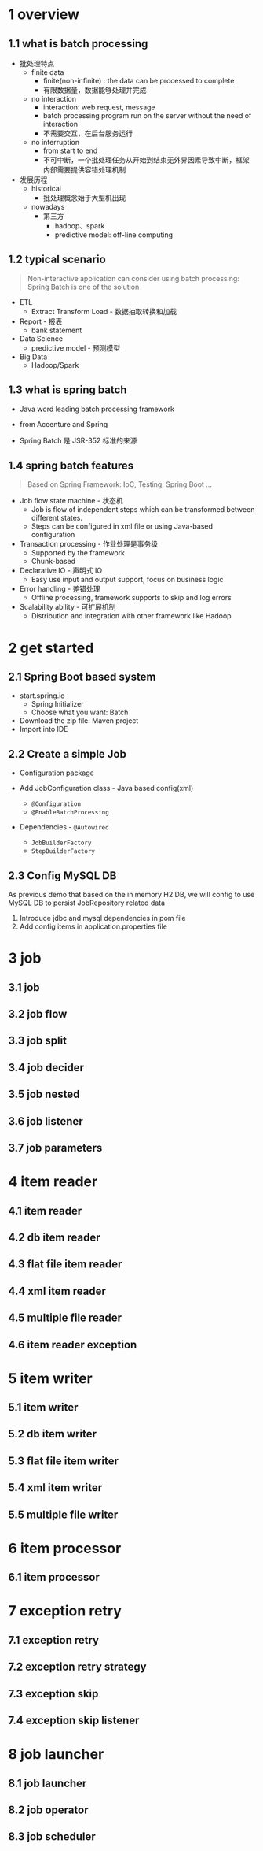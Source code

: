 # 1 overview

## 1.1 what is batch processing

* 批处理特点
  * finite data
    * finite(non-infinite) : the data can be processed to complete
    * 有限数据量，数据能够处理并完成
  * no interaction
    * interaction: web request, message
    * batch processing program run on the server without the need of interaction
    * 不需要交互，在后台服务运行
  * no interruption
    * from start to end
    * 不可中断，一个批处理任务从开始到结束无外界因素导致中断，框架内部需要提供容错处理机制
* 发展历程
  * historical
    * 批处理概念始于大型机出现
  * nowadays
    * 第三方
      * hadoop、spark
      * predictive model: off-line computing

## 1.2 typical scenario

> Non-interactive application can consider using batch processing: Spring Batch is one of the solution

* ETL
  * Extract Transform Load - 数据抽取转换和加载
* Report - 报表
  *  bank statement
* Data Science
  * predictive model - 预测模型
* Big Data
  * Hadoop/Spark

## 1.3 what is spring batch

* Java word leading batch processing framework 

* from Accenture and Spring
* Spring Batch 是 JSR-352 标准的来源



## 1.4 spring batch features

> Based on Spring Framework: IoC, Testing, Spring Boot ...

* Job flow state machine - 状态机
  * Job is flow of independent steps which can be transformed between different states. 
  * Steps can be configured in xml file or using Java-based configuration
* Transaction processing - 作业处理是事务级
  * Supported by the framework
  * Chunk-based
* Declarative IO - 声明式 IO
  * Easy use input and output support, focus on business logic
* Error handling - 差错处理
  * Offline processing, framework supports to skip and log errors
* Scalability ability - 可扩展机制
  * Distribution and integration with other framework like Hadoop



# 2 get started

## 2.1 Spring Boot based system

* start.spring.io
  * Spring Initializer
  * Choose what you want: Batch
* Download the zip file: Maven project
* Import into IDE



## 2.2 Create a simple Job

* Configuration package
* Add JobConfiguration class - Java based config(xml)
  * `@Configuration` 
  * `@EnableBatchProcessing` 

* Dependencies - `@Autowired` 
  * `JobBuilderFactory` 
  * `StepBuilderFactory` 



## 2.3 Config MySQL DB

As previous demo that based on the in memory H2 DB, we will config to use MySQL DB to persist JobRepository related data

1. Introduce jdbc and mysql dependencies in pom file
2. Add config items in application.properties file



# 3 job



## 3.1 job



## 3.2 job flow



## 3.3 job split



## 3.4 job decider



## 3.5 job nested



## 3.6 job listener



## 3.7 job parameters



# 4 item reader



## 4.1 item reader



## 4.2 db item reader



## 4.3 flat file item reader



## 4.4 xml item reader



## 4.5 multiple file reader



## 4.6 item reader exception



# 5 item writer



## 5.1 item writer



## 5.2 db item writer

 

## 5.3 flat file item writer



## 5.4 xml item writer



## 5.5 multiple file writer



# 6 item processor



## 6.1 item processor



# 7 exception retry



## 7.1 exception retry



## 7.2 exception retry strategy



## 7.3 exception skip



## 7.4 exception skip listener





# 8 job launcher



## 8.1 job launcher





## 8.2 job operator





## 8.3 job scheduler





































































